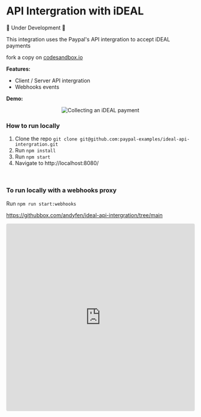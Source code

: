 # API Intergration with iDEAL 

🚧 Under Development 🚧

This integration uses the Paypal's API intergration to accept iDEAL payments



fork a copy on [codesandbox.io](https://githubbox.com/paypal-examples/ideal-paypal-payment/tree/main)


**Features:**
- Client / Server API intergration
- Webhooks events



**Demo:** 

<p align="center">
  <img src="./ideal-paypal-payment.gif" alt="Collecting an iDEAL payment">
</p>

### How to run locally

1. Clone the repo  `git clone git@github.com:paypal-examples/ideal-api-intergration.git`
2. Run `npm install`
3. Run `npm start`
4. Navigate to http://localhost:8080/


&nbsp;

### To run locally with a webhooks proxy

Run `npm run start:webhooks`


https://githubbox.com/andyfen/ideal-api-intergration/tree/main

<iframe src="https://codesandbox.io/embed/crimson-http-xlfne?fontsize=14&hidenavigation=1&theme=dark"
     style="width:100%; height:500px; border:0; border-radius: 4px; overflow:hidden;"
     title="crimson-http-xlfne"
     allow="accelerometer; ambient-light-sensor; camera; encrypted-media; geolocation; gyroscope; hid; microphone; midi; payment; usb; vr; xr-spatial-tracking"
     sandbox="allow-forms allow-modals allow-popups allow-presentation allow-same-origin allow-scripts"
   ></iframe>